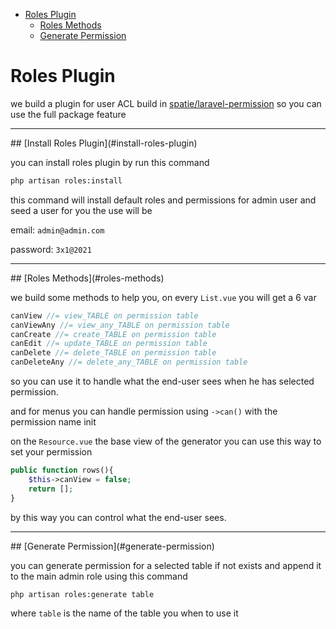 - [Roles Plugin](#roles-plugin)
  - [Roles Methods](#roles-methods)
  - [Generate Permission](#generate-permission)

# Roles Plugin

we build a plugin for user ACL build in [spatie/laravel-permission](https://spatie.be/docs/laravel-permission) so you can use the full package feature

<hr>
<a name="install-roles-plugin"></a>
## [Install Roles Plugin](#install-roles-plugin)

you can install roles plugin by run this command

```bash
php artisan roles:install
```

this command will install default roles and permissions for admin user and seed a user for you the use will be

email: `admin@admin.com`

password: `3x1@2021`

<hr>
<a name="roles-methods"></a>
## [Roles Methods](#roles-methods)

we build some methods to help you, on every `List.vue` you will get a 6 var

```js
canView //= view_TABLE on permission table
canViewAny //= view_any_TABLE on permission table
canCreate //= create_TABLE on permission table
canEdit //= update_TABLE on permission table
canDelete //= delete_TABLE on permission table
canDeleteAny //= delete_any_TABLE on permission table
```

so you can use it to handle what the end-user sees when he has selected permission.

and for menus you can handle permission using `->can()` with the permission name init

on the `Resource.vue` the base view of the generator you can use this way to set your permission

```php
public function rows(){
    $this->canView = false;
    return [];
}
```

by this way you can control what the end-user sees.

<hr>
<a name="generate-permission"></a>
## [Generate Permission](#generate-permission)

you can generate permission for a selected table if not exists and append it to the main admin role using this command

```bash
php artisan roles:generate table
```

where `table` is the name of the table you when to use it
